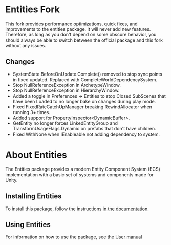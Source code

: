 # Entities Fork
This fork provides performance optimizations, quick fixes, and improvements to the entities package. It will never add new features. Therefore, as long as you don't depend on some obscure behavior, you should always be able to switch between the official package and this fork without any issues.

## Changes
- SystemState.BeforeOnUpdate.Complete() removed to stop sync points in fixed updated. Replaced with CompleteWorldDependencySystem.
- Stop NullReferenceException in ArchetypeWindow.
- Stop NullReferenceException in HierarchyWindow.
- Added a toggle in Preferences -> Entities to stop Closed SubScenes that have been Loaded to no longer bake on changes during play mode.
- Fixed FixedRateCatchUpManager breaking RewindAllocator when running 3+ times.
- Added support for PropertyInspector<DynamicBuffer<T>>.
- GetEntity no longer forces LinkedEntityGroup and TransformUsageFlags.Dynamic on prefabs that don't have children.
- Fixed WithNone when IEnableable not adding dependency to system.

# About Entities
The Entities package provides a modern Entity Component System (ECS) implementation with a basic set of systems and components made for Unity.

## Installing Entities
To install this package, follow the instructions [in the documentation](Documentation~/getting-started-installation.md).

## Using Entities
For information on how to use the package, see the [User manual](Documentation~/index.md)

